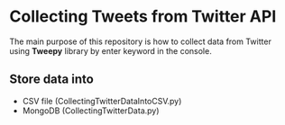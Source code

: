 # Collecting Tweets from Twitter API
The main purpose of this repository is how to collect data from Twitter using **Tweepy** library by enter keyword in the console.


## Store data into
- CSV file (CollectingTwitterDataIntoCSV.py)
- MongoDB (CollectingTwitterData.py)

